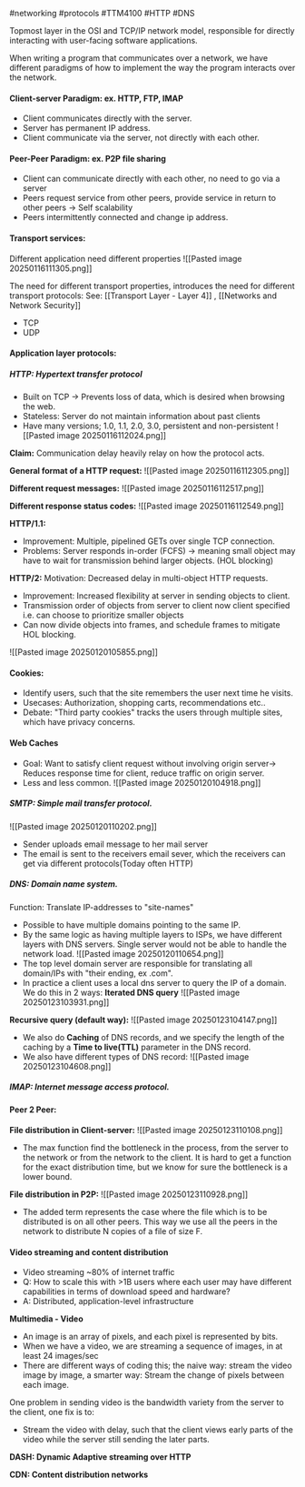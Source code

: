 #networking #protocols #TTM4100 #HTTP #DNS




Topmost layer in the OSI and TCP/IP network model, responsible for directly interacting with user-facing software applications. 

When writing a program that communicates over a network, we have different paradigms of how to implement the way the program interacts over the network. 

#### Client-server Paradigm: ex. HTTP, FTP, IMAP
- Client communicates directly with the server.
- Server has permanent IP address.
- Client communicate via the server, not directly with each other.

#### Peer-Peer Paradigm: ex. P2P file sharing 
- Client can communicate directly with each other, no need to go via a server 
- Peers request service from other peers, provide service in return to other peers -> Self scalability 
- Peers intermittently connected and change ip address. 


####  Transport services:
Different application need different properties 
![[Pasted image 20250116111305.png]]

The need for different transport properties, introduces the need for different transport protocols:
See: [[Transport Layer - Layer 4]] , [[Networks and Network Security]]
- TCP 
- UDP

#### Application layer protocols:
##### **HTTP:** Hypertext transfer protocol 
- Built on TCP -> Prevents loss of data, which is desired when browsing the web. 
- Stateless: Server do not maintain information about past clients 
- Have many versions; 1.0, 1.1, 2.0, 3.0,  persistent and non-persistent 
![[Pasted image 20250116112024.png]]

**Claim:** Communication delay heavily relay on how the protocol acts. 

**General format of a HTTP request:**
![[Pasted image 20250116112305.png]]

**Different request messages:**
![[Pasted image 20250116112517.png]]

**Different response status codes:**
![[Pasted image 20250116112549.png]]



**HTTP/1.1:**
- Improvement: Multiple, pipelined GETs over single TCP connection. 
- Problems: Server responds in-order (FCFS) -> meaning small object may have to wait for transmission behind larger objects. (HOL blocking)


**HTTP/2:**
Motivation: Decreased delay in multi-object HTTP requests. 
- Improvement: Increased flexibility at server in sending objects to client.
- Transmission order of objects from server to client now client specified i.e. can choose to prioritize smaller objects
- Can now divide objects into frames, and schedule frames to mitigate HOL blocking. 

![[Pasted image 20250120105855.png]]

####  Cookies:
- Identify users, such that the site remembers the user next time he visits. 
- Usecases: Authorization, shopping carts, recommendations etc.. 
- Debate: "Third party cookies" tracks the users through multiple sites, which have privacy concerns. 

#### Web Caches 

- Goal: Want to satisfy client request without involving origin server-> Reduces response time for client, reduce traffic on origin server. 
- Less and less common.
![[Pasted image 20250120104918.png]]



##### SMTP: Simple mail transfer protocol. 
![[Pasted image 20250120110202.png]]

- Sender uploads email message to her mail server
- The email is sent to the receivers email sever, which the receivers can get via different protocols(Today often HTTP)


##### DNS: Domain name system.
Function: Translate IP-addresses to "site-names"

- Possible to have multiple domains pointing to the same IP. 
- By the same logic as having multiple layers to ISPs, we have different layers with DNS servers. Single server would not be able to handle the network load. 
![[Pasted image 20250120110654.png]]
- The top level domain server are responsible for translating all domain/IPs with "their ending, ex .com". 
- In practice a client uses a local dns server to query the IP of a domain. We do this in 2 ways:
**Iterated DNS query**
![[Pasted image 20250123103931.png]]

**Recursive query (default way):**
![[Pasted image 20250123104147.png]]


- We also do **Caching** of DNS records, and we specify the length of the caching by a **Time to live(TTL)** parameter in the DNS record. 
- We also have different types of DNS record:
![[Pasted image 20250123104608.png]]

##### IMAP: Internet message access protocol. 

#### Peer 2 Peer:
**File distribution in Client-server:**
![[Pasted image 20250123110108.png]]
- The max function find the bottleneck in the process, from the server to the network or from the network to the client. It is hard to get a function for the exact distribution time, but we know for sure the bottleneck is a lower bound.  

**File distribution in P2P:**
![[Pasted image 20250123110928.png]]
- The added term represents the case where the file which is to be distributed is on all other peers. This way we use all the peers in the network to distribute N copies of a file of size F. 


#### Video streaming and content distribution
- Video streaming ~80% of internet traffic 
- Q: How to scale this with >1B users where each user may have different capabilities in terms of download speed and hardware? 
- A: Distributed, application-level infrastructure

**Multimedia - Video**
- An image is an array of pixels, and each pixel is represented by bits.
- When we have a video, we are streaming a sequence of images, in at least 24 images/sec 
- There are different ways of coding this; the naive way: stream the video image by image, a smarter way:  Stream the change of pixels between each image. 

One problem in sending video is the bandwidth variety from the server to the client, one fix is to:
- Stream the video with delay, such that the client views early parts of the video while the server still sending the later parts. 

**DASH: Dynamic Adaptive streaming over HTTP**

**CDN: Content distribution networks**

